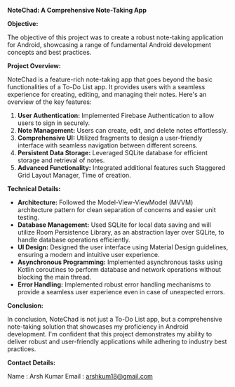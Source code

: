 
**NoteChad: A Comprehensive Note-Taking App**

**Objective:**

The objective of this project was to create a robust note-taking application 
for Android, showcasing a range of fundamental Android development concepts and best practices.

**Project Overview:**

NoteChad is a feature-rich note-taking app that goes beyond the basic functionalities of a To-Do List app. 
It provides users with a seamless experience for creating, editing, and managing their notes. 
Here's an overview of the key features:

1. **User Authentication:** Implemented Firebase Authentication to allow users to sign in securely.
2. **Note Management:** Users can create, edit, and delete notes effortlessly.
3. **Comprehensive UI:** Utilized fragments to design a user-friendly interface with seamless navigation between different screens.
4. **Persistent Data Storage:** Leveraged SQLite database for efficient storage and retrieval of notes.
5. **Advanced Functionality:** Integrated additional features such Staggered Grid Layout Manager, Time of creation.

**Technical Details:**

- **Architecture:** Followed the Model-View-ViewModel (MVVM) architecture pattern for clean separation of concerns and easier unit testing.
- **Database Management:** Used SQLite for local data saving and will utilize Room Persistence Library, as an abstraction layer over SQLite, to handle database operations efficiently.
- **UI Design:** Designed the user interface using Material Design guidelines, ensuring a modern and intuitive user experience.
- **Asynchronous Programming:** Implemented asynchronous tasks using Kotlin coroutines to perform database and network operations without blocking the main thread.
- **Error Handling:** Implemented robust error handling mechanisms to provide a seamless user experience even in case of unexpected errors.


**Conclusion:**

In conclusion, NoteChad is not just a To-Do List app, but a comprehensive note-taking solution 
that showcases my proficiency in Android development. I'm confident that this project 
demonstrates my ability to deliver robust and user-friendly applications while adhering to 
industry best practices.

**Contact Details:**

Name : Arsh Kumar
Email : arshkum18@gmail.com
